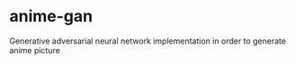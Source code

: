 # anime-gan
Generative adversarial neural network implementation in order to generate anime picture
